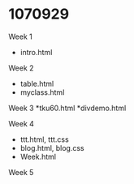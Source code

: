# 1070929

Week 1
* intro.html

Week 2
* table.html
* myclass.html

Week 3
*tku60.html
*divdemo.html

Week 4
* ttt.html, ttt.css
* blog.html, blog.css
* Week.html

Week 5

<!--stackedit_data:
eyJoaXN0b3J5IjpbMTQwMzg4Mjg0MCwtNjEzMTM4NzkzXX0=
-->